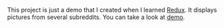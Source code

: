 This project is just a demo that I created when I learned [Redux](https://redux.js.org/). It displays pictures from several subreddits. You can take a look at [demo](https://selentium.github.io/).